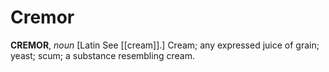 # Cremor

**CREMOR**, _noun_ \[Latin See [[cream]].\] Cream; any expressed juice of grain; yeast; scum; a substance resembling cream.